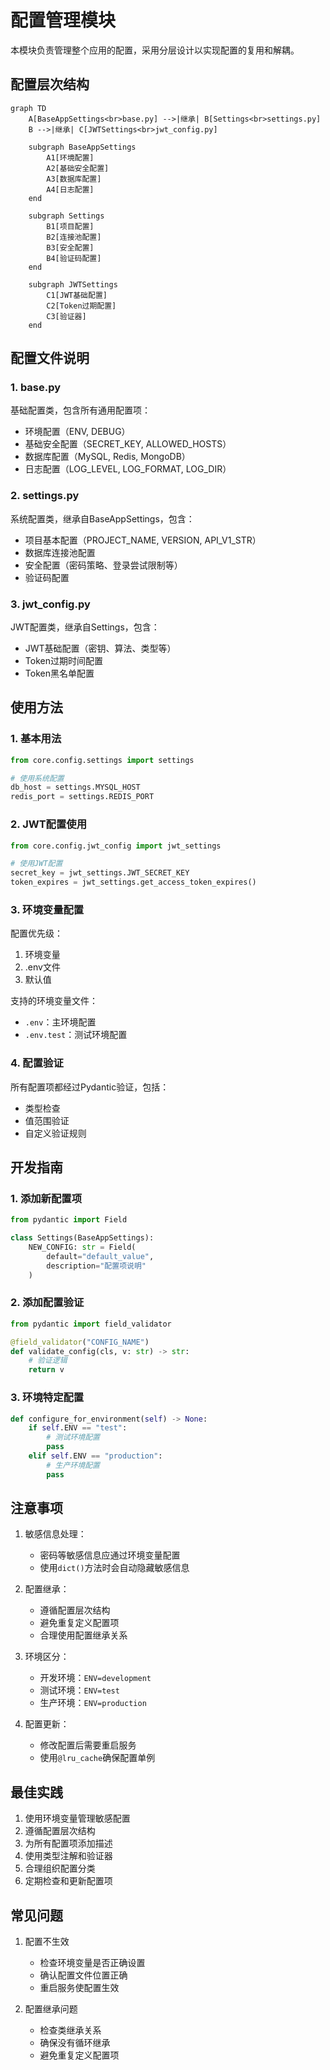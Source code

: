 # 配置管理模块

本模块负责管理整个应用的配置，采用分层设计以实现配置的复用和解耦。

## 配置层次结构

```mermaid
graph TD
    A[BaseAppSettings<br>base.py] -->|继承| B[Settings<br>settings.py]
    B -->|继承| C[JWTSettings<br>jwt_config.py]
    
    subgraph BaseAppSettings
        A1[环境配置]
        A2[基础安全配置]
        A3[数据库配置]
        A4[日志配置]
    end
    
    subgraph Settings
        B1[项目配置]
        B2[连接池配置]
        B3[安全配置]
        B4[验证码配置]
    end
    
    subgraph JWTSettings
        C1[JWT基础配置]
        C2[Token过期配置]
        C3[验证器]
    end
```

## 配置文件说明

### 1. base.py
基础配置类，包含所有通用配置项：
- 环境配置（ENV, DEBUG）
- 基础安全配置（SECRET_KEY, ALLOWED_HOSTS）
- 数据库配置（MySQL, Redis, MongoDB）
- 日志配置（LOG_LEVEL, LOG_FORMAT, LOG_DIR）

### 2. settings.py
系统配置类，继承自BaseAppSettings，包含：
- 项目基本配置（PROJECT_NAME, VERSION, API_V1_STR）
- 数据库连接池配置
- 安全配置（密码策略、登录尝试限制等）
- 验证码配置

### 3. jwt_config.py
JWT配置类，继承自Settings，包含：
- JWT基础配置（密钥、算法、类型等）
- Token过期时间配置
- Token黑名单配置

## 使用方法

### 1. 基本用法
```python
from core.config.settings import settings

# 使用系统配置
db_host = settings.MYSQL_HOST
redis_port = settings.REDIS_PORT
```

### 2. JWT配置使用
```python
from core.config.jwt_config import jwt_settings

# 使用JWT配置
secret_key = jwt_settings.JWT_SECRET_KEY
token_expires = jwt_settings.get_access_token_expires()
```

### 3. 环境变量配置

配置优先级：
1. 环境变量
2. .env文件
3. 默认值

支持的环境变量文件：
- `.env`：主环境配置
- `.env.test`：测试环境配置

### 4. 配置验证
所有配置项都经过Pydantic验证，包括：
- 类型检查
- 值范围验证
- 自定义验证规则

## 开发指南

### 1. 添加新配置项
```python
from pydantic import Field

class Settings(BaseAppSettings):
    NEW_CONFIG: str = Field(
        default="default_value",
        description="配置项说明"
    )
```

### 2. 添加配置验证
```python
from pydantic import field_validator

@field_validator("CONFIG_NAME")
def validate_config(cls, v: str) -> str:
    # 验证逻辑
    return v
```

### 3. 环境特定配置
```python
def configure_for_environment(self) -> None:
    if self.ENV == "test":
        # 测试环境配置
        pass
    elif self.ENV == "production":
        # 生产环境配置
        pass
```

## 注意事项

1. 敏感信息处理：
   - 密码等敏感信息应通过环境变量配置
   - 使用`dict()`方法时会自动隐藏敏感信息

2. 配置继承：
   - 遵循配置层次结构
   - 避免重复定义配置项
   - 合理使用配置继承关系

3. 环境区分：
   - 开发环境：`ENV=development`
   - 测试环境：`ENV=test`
   - 生产环境：`ENV=production`

4. 配置更新：
   - 修改配置后需要重启服务
   - 使用`@lru_cache`确保配置单例

## 最佳实践

1. 使用环境变量管理敏感配置
2. 遵循配置层次结构
3. 为所有配置项添加描述
4. 使用类型注解和验证器
5. 合理组织配置分类
6. 定期检查和更新配置项

## 常见问题

1. 配置不生效
   - 检查环境变量是否正确设置
   - 确认配置文件位置正确
   - 重启服务使配置生效

2. 配置继承问题
   - 检查类继承关系
   - 确保没有循环继承
   - 避免重复定义配置项 
